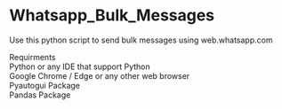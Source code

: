 # Whatsapp_Bulk_Messages
Use this python script to send bulk messages using web.whatsapp.com



Requirments
<br>Python or any IDE that support Python
<br>Google Chrome / Edge or any other web browser
<br>Pyautogui Package
<br>Pandas Package
